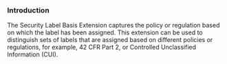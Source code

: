 ### Introduction
The Security Label Basis Extension captures the policy or regulation based on which the label has been assigned. This extension can be used to distinguish sets of labels that are assigned based on different policies or regulations, for example, 42 CFR Part 2, or Controlled Unclassified Information (CUI).